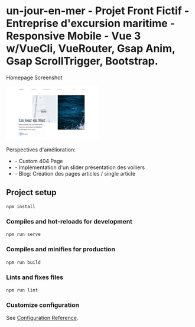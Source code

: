# un-jour-en-mer - Projet Front Fictif - Entreprise d'excursion maritime - Responsive Mobile - Vue 3 w/VueCli, VueRouter, Gsap Anim, Gsap ScrollTrigger, Bootstrap.

<p>Homepage Screenshot</p>
<img src="src/Assets/img/screenshot-landingpage.png" style="width: 50%">

<p>Perspectives d'amélioration:</p>
<ul>
    <li>- Custom 404 Page</></li>
    <li>- Implémentation d'un slider présentation des voiliers</li>
    <li>- Blog: Création des pages articles / single article</li> 
</ul>


## Project setup
```
npm install
```

### Compiles and hot-reloads for development
```
npm run serve
```

### Compiles and minifies for production
```
npm run build
```

### Lints and fixes files
```
npm run lint
```

### Customize configuration
See [Configuration Reference](https://cli.vuejs.org/config/).
